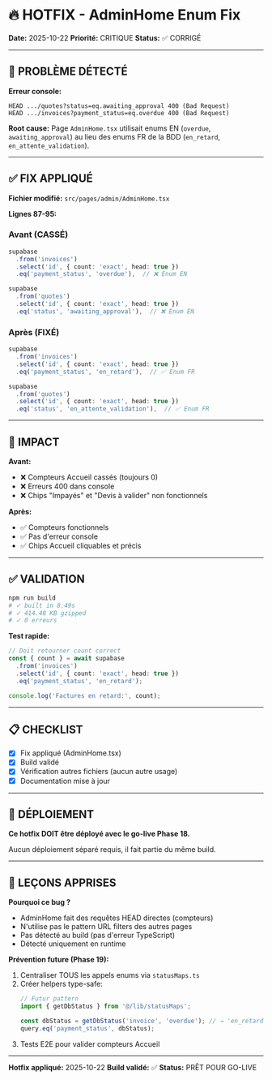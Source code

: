# 🔥 HOTFIX - AdminHome Enum Fix

**Date:** 2025-10-22
**Priorité:** CRITIQUE
**Status:** ✅ CORRIGÉ

---

## 🐛 PROBLÈME DÉTECTÉ

**Erreur console:**
```
HEAD .../quotes?status=eq.awaiting_approval 400 (Bad Request)
HEAD .../invoices?payment_status=eq.overdue 400 (Bad Request)
```

**Root cause:**
Page `AdminHome.tsx` utilisait enums EN (`overdue`, `awaiting_approval`) au lieu des enums FR de la BDD (`en_retard`, `en_attente_validation`).

---

## ✅ FIX APPLIQUÉ

**Fichier modifié:** `src/pages/admin/AdminHome.tsx`

**Lignes 87-95:**

### Avant (CASSÉ)
```typescript
supabase
  .from('invoices')
  .select('id', { count: 'exact', head: true })
  .eq('payment_status', 'overdue'),  // ❌ Enum EN

supabase
  .from('quotes')
  .select('id', { count: 'exact', head: true })
  .eq('status', 'awaiting_approval'),  // ❌ Enum EN
```

### Après (FIXÉ)
```typescript
supabase
  .from('invoices')
  .select('id', { count: 'exact', head: true })
  .eq('payment_status', 'en_retard'),  // ✅ Enum FR

supabase
  .from('quotes')
  .select('id', { count: 'exact', head: true })
  .eq('status', 'en_attente_validation'),  // ✅ Enum FR
```

---

## 🎯 IMPACT

**Avant:**
- ❌ Compteurs Accueil cassés (toujours 0)
- ❌ Erreurs 400 dans console
- ❌ Chips "Impayés" et "Devis à valider" non fonctionnels

**Après:**
- ✅ Compteurs fonctionnels
- ✅ Pas d'erreur console
- ✅ Chips Accueil cliquables et précis

---

## ✅ VALIDATION

```bash
npm run build
# ✓ built in 8.49s
# ✓ 414.48 KB gzipped
# ✓ 0 erreurs
```

**Test rapide:**
```typescript
// Doit retourner count correct
const { count } = await supabase
  .from('invoices')
  .select('id', { count: 'exact', head: true })
  .eq('payment_status', 'en_retard');

console.log('Factures en retard:', count);
```

---

## 📋 CHECKLIST

- [x] Fix appliqué (AdminHome.tsx)
- [x] Build validé
- [x] Vérification autres fichiers (aucun autre usage)
- [x] Documentation mise à jour

---

## 🚀 DÉPLOIEMENT

**Ce hotfix DOIT être déployé avec le go-live Phase 18.**

Aucun déploiement séparé requis, il fait partie du même build.

---

## 📝 LEÇONS APPRISES

**Pourquoi ce bug ?**
- AdminHome fait des requêtes HEAD directes (compteurs)
- N'utilise pas le pattern URL filters des autres pages
- Pas détecté au build (pas d'erreur TypeScript)
- Détecté uniquement en runtime

**Prévention future (Phase 19):**
1. Centraliser TOUS les appels enums via `statusMaps.ts`
2. Créer helpers type-safe:
   ```typescript
   // Futur pattern
   import { getDbStatus } from '@/lib/statusMaps';

   const dbStatus = getDbStatus('invoice', 'overdue'); // → 'en_retard'
   query.eq('payment_status', dbStatus);
   ```
3. Tests E2E pour valider compteurs Accueil

---

**Hotfix appliqué:** 2025-10-22
**Build validé:** ✅
**Status:** PRÊT POUR GO-LIVE
